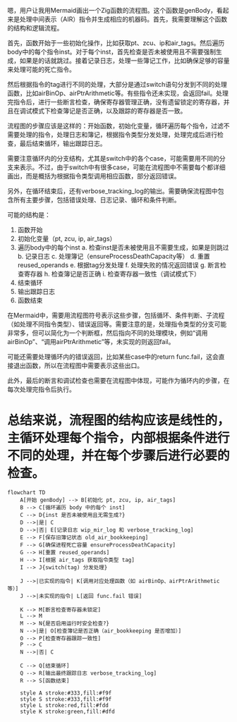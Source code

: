 嗯，用户让我用Mermaid画出一个Zig函数的流程图。这个函数是genBody，看起来是处理中间表示（AIR）指令并生成相应的机器码。首先，我需要理解这个函数的结构和逻辑流程。

首先，函数开始于一些初始化操作，比如获取pt、zcu、ip和air_tags。然后遍历body中的每个指令inst。对于每个inst，首先检查是否未被使用且不需要强制生成，如果是的话就跳过。接着记录日志，处理一些簿记工作，比如确保足够的容量来处理可能的死亡指令。

然后根据指令的tag进行不同的处理，大部分是通过switch语句分发到不同的处理函数，比如airBinOp、airPtrArithmetic等。有些指令还未实现，会返回fail。处理完指令后，进行一些断言检查，确保寄存器管理正确，没有遗留锁定的寄存器，并且在调试模式下检查簿记是否正确，以及跟踪的寄存器是否一致。

流程图的步骤应该是这样的：开始函数，初始化变量，循环遍历每个指令，过滤不需要处理的指令，处理日志和簿记，根据指令类型分发处理，处理完成后进行检查，最后结束循环，输出跟踪日志。

需要注意循环内的分支结构，尤其是switch中的各个case，可能需要用不同的分支来表示。不过，由于switch中有很多case，可能在流程图中不需要每个都详细画出，而是概括为根据指令类型调用相应函数，部分返回错误。

另外，在循环结束后，还有verbose_tracking_log的输出。需要确保流程图中包含所有主要步骤，包括错误处理、日志记录、循环和条件判断。

可能的结构是：

1. 函数开始
2. 初始化变量（pt, zcu, ip, air_tags）
3. 遍历body中的每个inst
   a. 检查inst是否未被使用且不需要生成，如果是则跳过
   b. 记录日志
   c. 处理簿记（ensureProcessDeathCapacity等）
   d. 重置reused_operands
   e. 根据tag分发处理
   f. 处理失败的情况返回错误
   g. 断言检查寄存器
   h. 检查簿记是否正确
   i. 检查寄存器一致性（调试模式下）
4. 结束循环
5. 输出跟踪日志
6. 函数结束

在Mermaid中，需要用流程图符号表示这些步骤，包括循环、条件判断、子流程（如处理不同指令类型）、错误返回等。需要注意的是，处理指令类型的分支可能非常多，但可以简化为一个判断框，然后指向不同的处理模块，例如“调用airBinOp”、“调用airPtrArithmetic”等，未实现的则返回fail。

可能还需要处理循环内的错误返回，比如某些case中的return func.fail，这会直接退出函数，所以在流程图中需要表示这些出口。

此外，最后的断言和调试检查也需要在流程图中体现，可能作为循环内的步骤，在每次处理完指令后执行。

总结来说，流程图的结构应该是线性的，主循环处理每个指令，内部根据条件进行不同的处理，并在每个步骤后进行必要的检查。
================================================
```mermaid
flowchart TD
    A[开始 genBody] --> B[初始化 pt, zcu, ip, air_tags]
    B --> C[循环遍历 body 中的每个 inst]
    C --> D{inst 是否未被使用且无需生成?}
    D -->|是| C
    D -->|否| E[记录日志 wip_mir_log 和 verbose_tracking_log]
    E --> F[保存旧簿记状态 old_air_bookkeeping]
    F --> G[确保进程死亡容量 ensureProcessDeathCapacity]
    G --> H[重置 reused_operands]
    H --> I[根据 air_tags 获取指令类型 tag]
    I --> J{switch(tag) 分发处理}
    
    J -->|已实现的指令| K[调用对应处理函数（如 airBinOp、airPtrArithmetic 等）]
    J -->|未实现的指令| L[返回 func.fail 错误]
    
    K --> M[断言检查寄存器未锁定]
    L --> M
    M --> N{是否启用运行时安全检查?}
    N -->|是| O[检查簿记是否正确（air_bookkeeping 是否增加）]
    O --> P[检查寄存器跟踪一致性]
    P --> C
    N -->|否| C
    
    C --> Q[结束循环]
    Q --> R[输出最终跟踪日志 verbose_tracking_log]
    R --> S[函数结束]
    
    style A stroke:#333,fill:#f9f
    style S stroke:#333,fill:#f9f
    style L stroke:red,fill:#fdd
    style K stroke:green,fill:#dfd
```
